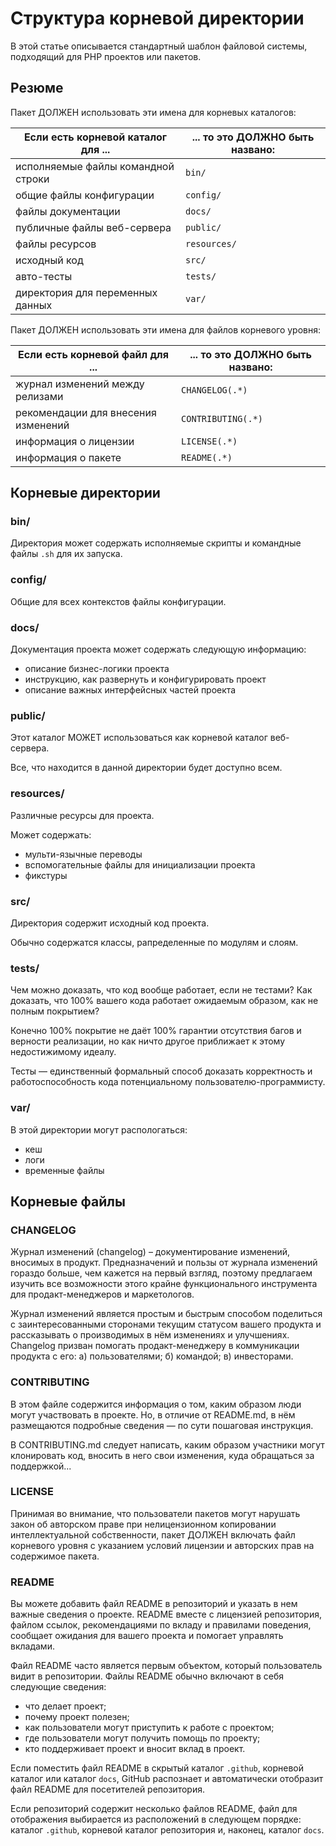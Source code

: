 # Структура корневой директории

В этой статье описывается стандартный шаблон файловой системы, подходящий для PHP проектов или пакетов.

## Резюме

Пакет ДОЛЖЕН использовать эти имена для корневых каталогов:

| Если есть корневой каталог для ...         | ... то это ДОЛЖНО быть названо: |
| ----------------------------------------------- | -------------------------- |
| исполняемые файлы командной строки              | `bin/`                     |
| общие файлы конфигурации                              | `config/`                  |
| файлы документации                              | `docs/`                    |
| публичные файлы веб-сервера                     | `public/`                  |
| файлы ресурсов                           | `resources/`               |
| исходный код                                    | `src/`                     |
| авто-тесты                                      | `tests/`                   |
| директория для переменных данных                | `var/`                   |

Пакет ДОЛЖЕН использовать эти имена для файлов корневого уровня:

| Если есть корневой файл для ...            | ... то это ДОЛЖНО быть названо: |
| ----------------------------------------------- | -------------------------- |
| журнал изменений между релизами                 | `CHANGELOG(.*)`            |
| рекомендации для внесения изменений             | `CONTRIBUTING(.*)`         |
| информация о лицензии                           | `LICENSE(.*)`              |
| информация о пакете                             | `README(.*)`               |

## Корневые директории

### bin/

Директория может содержать исполняемые скрипты и командные файлы `.sh` для их запуска.

### config/

Общие для всех контекстов файлы конфигурации.

### docs/

Документация проекта может содержать следующую информацию:

* описание бизнес-логики проекта
* инструкцию, как развернуть и конфигурировать проект
* описание важных интерфейсных частей проекта

### public/

Этот каталог МОЖЕТ использоваться как корневой каталог веб-сервера.

Все, что находится в данной директории будет доступно всем.

### resources/

Различные ресурсы для проекта.

Может содержать:

* мульти-язычные переводы
* вспомогательные файлы для инициализации проекта
* фикстуры

### src/

Директория содержит исходный код проекта.

Обычно содержатся классы, рапределенные по модулям и слоям.

### tests/

Чем можно доказать, что код вообще работает, если не тестами? Как доказать, что 100% вашего кода работает ожидаемым образом, как не полным покрытием?

Конечно 100% покрытие не даёт 100% гарантии отсутствия багов и верности реализации, но как ничто другое приближает к этому недостижимому идеалу.

Тесты — единственный формальный способ доказать корректность и работоспособность кода потенциальному пользователю-программисту.

### var/

В этой директории могут распологаться:

* кеш
* логи
* временные файлы

## Корневые файлы

### CHANGELOG

Журнал изменений (changelog) – документирование изменений, вносимых в продукт. Предназначений и пользы от журнала изменений гораздо больше, чем кажется на первый взгляд, поэтому предлагаем изучить все возможности этого крайне функционального инструмента для продакт-менеджеров и маркетологов.

Журнал изменений является простым и быстрым способом поделиться с заинтересованными сторонами текущим статусом вашего продукта и рассказывать о производимых в нём изменениях и улучшениях. Changelog призван помогать продакт-менеджеру в коммуникации продукта с его: а) пользователями; б) командой; в) инвесторами.

### CONTRIBUTING

В этом файле содержится информация о том, каким образом люди могут участвовать в проекте. Но, в отличие от README.md, в нём размещаются подробные сведения — по сути пошаговая инструкция.

В CONTRIBUTING.md следует написать, каким образом участники могут клонировать код, вносить в него свои изменения, куда обращаться за поддержкой...

### LICENSE

Принимая во внимание, что пользователи пакетов могут нарушать закон об авторском праве при нелицензионном копировании интеллектуальной собственности, 
пакет ДОЛЖЕН включать файл корневого уровня с указанием условий лицензии и авторских прав на содержимое пакета.

### README

Вы можете добавить файл README в репозиторий и указать в нем важные сведения о проекте. README вместе с лицензией репозитория, файлом ссылок, рекомендациями по вкладу и правилами поведения, сообщает ожидания для вашего проекта и помогает управлять вкладами.

Файл README часто является первым объектом, который пользователь видит в репозитории. Файлы README обычно включают в себя следующие сведения:

*   что делает проект;
*   почему проект полезен;
*   как пользователи могут приступить к работе с проектом;
*   где пользователи могут получить помощь по проекту;
*   кто поддерживает проект и вносит вклад в проект.

Если поместить файл README в скрытый каталог `.github`, корневой каталог или каталог `docs`, GitHub распознает и автоматически отобразит файл README для посетителей репозитория.

Если репозиторий содержит несколько файлов README, файл для отображения выбирается из расположений в следующем порядке: каталог `.github`, корневой каталог репозитория и, наконец, каталог `docs`.
